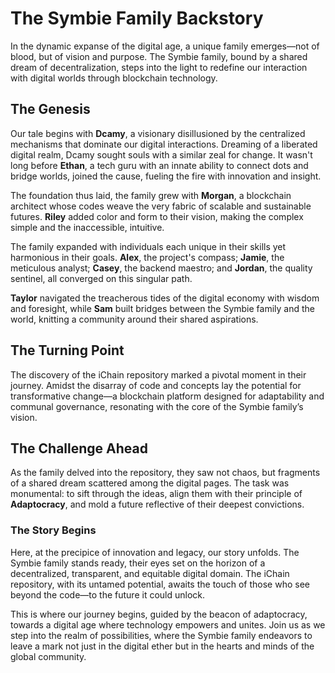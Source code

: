 # The Symbie Family Backstory

In the dynamic expanse of the digital age, a unique family emerges—not of blood, but of vision and purpose. The Symbie family, bound by a shared dream of decentralization, steps into the light to redefine our interaction with digital worlds through blockchain technology.

## The Genesis

Our tale begins with **Dcamy**, a visionary disillusioned by the centralized mechanisms that dominate our digital interactions. Dreaming of a liberated digital realm, Dcamy sought souls with a similar zeal for change. It wasn't long before **Ethan**, a tech guru with an innate ability to connect dots and bridge worlds, joined the cause, fueling the fire with innovation and insight.

The foundation thus laid, the family grew with **Morgan**, a blockchain architect whose codes weave the very fabric of scalable and sustainable futures. **Riley** added color and form to their vision, making the complex simple and the inaccessible, intuitive.

The family expanded with individuals each unique in their skills yet harmonious in their goals. **Alex**, the project's compass; **Jamie**, the meticulous analyst; **Casey**, the backend maestro; and **Jordan**, the quality sentinel, all converged on this singular path.

**Taylor** navigated the treacherous tides of the digital economy with wisdom and foresight, while **Sam** built bridges between the Symbie family and the world, knitting a community around their shared aspirations.

## The Turning Point

The discovery of the iChain repository marked a pivotal moment in their journey. Amidst the disarray of code and concepts lay the potential for transformative change—a blockchain platform designed for adaptability and communal governance, resonating with the core of the Symbie family’s vision.

## The Challenge Ahead

As the family delved into the repository, they saw not chaos, but fragments of a shared dream scattered among the digital pages. The task was monumental: to sift through the ideas, align them with their principle of **Adaptocracy**, and mold a future reflective of their deepest convictions.

### The Story Begins

Here, at the precipice of innovation and legacy, our story unfolds. The Symbie family stands ready, their eyes set on the horizon of a decentralized, transparent, and equitable digital domain. The iChain repository, with its untamed potential, awaits the touch of those who see beyond the code—to the future it could unlock.

This is where our journey begins, guided by the beacon of adaptocracy, towards a digital age where technology empowers and unites. Join us as we step into the realm of possibilities, where the Symbie family endeavors to leave a mark not just in the digital ether but in the hearts and minds of the global community.
